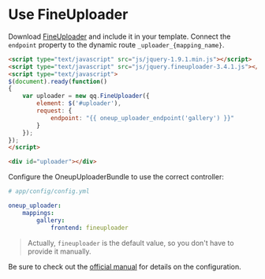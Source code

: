 Use FineUploader
================

Download [FineUploader](http://fineuploader.com/) and include it in your template. Connect the `endpoint` property to the dynamic route `_uploader_{mapping_name}`.

```html
<script type="text/javascript" src="js/jquery-1.9.1.min.js"></script>
<script type="text/javascript" src="js/jquery.fineuploader-3.4.1.js"></script>
<script type="text/javascript">
$(document).ready(function()
{
    var uploader = new qq.FineUploader({
        element: $('#uploader'),
        request: {
            endpoint: "{{ oneup_uploader_endpoint('gallery') }}"
        }
    });
});
</script>

<div id="uploader"></div>
```

Configure the OneupUploaderBundle to use the correct controller:

```yaml
# app/config/config.yml

oneup_uploader:
    mappings:
        gallery:
            frontend: fineuploader
```

> Actually, `fineuploader` is the default value, so you don't have to provide it manually.

Be sure to check out the [official manual](https://github.com/Widen/fine-uploader/blob/master/readme.md) for details on the configuration.